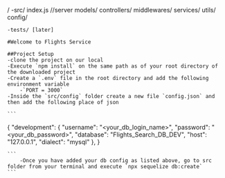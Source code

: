 /
    -src/
        index.js //server
        models/
        controllers/
        middlewares/
        services/
        utils/
        config/
        
    -tests/ [later]
    
    #Welcome to Flights Service
    
    ##Project Setup
    -clone the project on our local
    -Execute `npm install` on the same path as of your root directory of the downloaded project
    -Create a `.env` file in the root directory and add the following environment variable
        -`PORT = 3000`
    -Inside the `src/config` folder create a new file `config.json` and then add the following place of json

    ```
 {
  "development": {
    "username": "<your_db_login_name>",
    "password": "<your_db_password>",
    "database": "Flights_Search_DB_DEV",
    "host": "127.0.0.1",
    "dialect": "mysql"
  },
}

    ```
        -Once you have added your db config as listed above, go to src folder from your terminal and execute `npx sequelize db:create`
    ```

